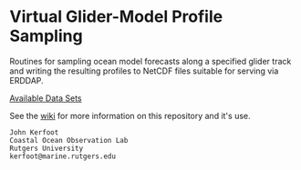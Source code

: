 Virtual Glider-Model Profile Sampling
=====================================

Routines for sampling ocean model forecasts along a specified glider track and
writing the resulting profiles to NetCDF files suitable for serving via
ERDDAP.

[Available Data Sets](http://tds-dev.marine.rutgers.edu:8082/erddap/tabledap/index.html?page=1&itemsPerPage=1000)

See the [wiki](https://github.com/kerfoot/modelpalooza/wiki) for more
information on this repository and it's use.

    John Kerfoot
    Coastal Ocean Observation Lab
    Rutgers University
    kerfoot@marine.rutgers.edu

